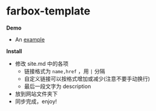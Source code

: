 farbox-template
===============

**Demo**
- An [example](http://blog.caoyue.me)

**Install**
- 修改 site.md 中的各项
    - 链接格式为 ```name,href``` ，用 ```|``` 分隔
    - 自定义链接可以按格式增加或减少(注意不要手动换行)
    - 最后一段文字为 description
- 放到网站文件夹下
- 同步完成，enjoy!
